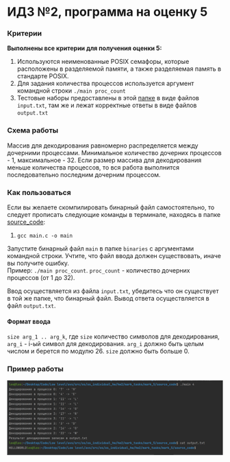 # ИДЗ №2, программа на оценку 5

### Критерии
**Выполнены все критерии для получения оценки 5:**
1) Используются неименованные POSIX семафоры, которые расположены в разделяемой памяти, а также разделяемая память в стандарте POSIX.
2) Для задания количества процессов используется аргумент командной строки `./main proc_count`
3) Тестовые наборы предоставлены в этой [папке](tests) в виде файлов `input.txt`, там же и лежат корректные ответы в виде файлов `output.txt`

### Схема работы
Массив для декодирования равномерно распределяется между дочерними процессами. Минимальное количество дочерних процессов - 1, максимальное - 32.
Если размер массива для декодирования меньше количества процессов, то вся работа выполнится последовательно последним дочерним процессом.

### Как пользоваться
Если вы желаете скомпилировать бинарный файл самостоятельно, то следует прописать следующие команды в терминале, находясь в папке [source_code](source_code):
1) `gcc main.c -o main`

Запустите бинарный файл `main` в папке `binaries` с аргументами командной строки. Учтите, что файл ввода должен существовать, иначе вы получите ошибку.\
Пример: `./main proc_count`. `proc_count` - количество дочерних процессов (от 1 до 32).

Ввод осуществляется из файла `input.txt`, убедитесь что он существует в той же папке, что бинарный файл. Вывод ответа осуществляется в файл `output.txt`.

#### Формат ввода
`size arg_1 .. arg_k`, где `size` количество символов для декодирования, `arg_i` - i-ый символ для декодирования. `arg_i` должно быть целым числом и берется по модулю 26. `size` должно быть больше 0. 

### Пример работы
![Пример](Пример%20работы.png)